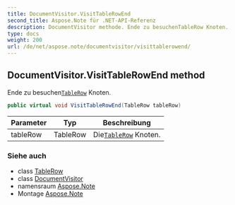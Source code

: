 ```yaml
---
title: DocumentVisitor.VisitTableRowEnd
second_title: Aspose.Note für .NET-API-Referenz
description: DocumentVisitor methode. Ende zu besuchenTableRow Knoten.
type: docs
weight: 200
url: /de/net/aspose.note/documentvisitor/visittablerowend/
---
```

## DocumentVisitor.VisitTableRowEnd method

Ende zu besuchen[`TableRow`](../../tablerow/) Knoten.

```csharp
public virtual void VisitTableRowEnd(TableRow tableRow)
```

| Parameter | Typ | Beschreibung |
| --- | --- | --- |
| tableRow | TableRow | Die[`TableRow`](../../tablerow/) Knoten. |

### Siehe auch

* class [TableRow](../../tablerow/)
* class [DocumentVisitor](../)
* namensraum [Aspose.Note](../../documentvisitor/)
* Montage [Aspose.Note](../../../)


